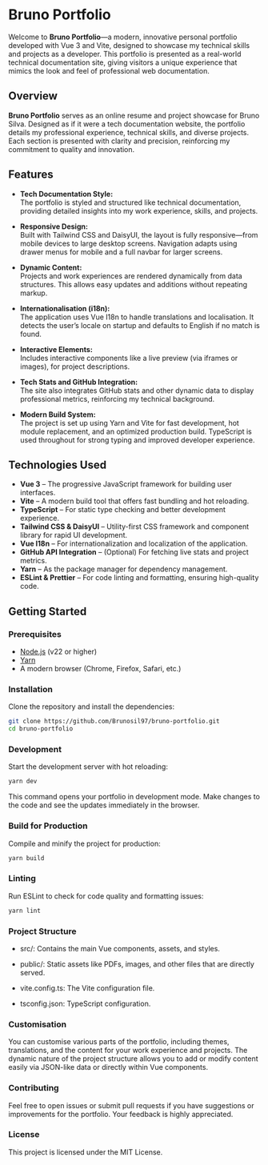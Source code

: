 # Bruno Portfolio

Welcome to **Bruno Portfolio**—a modern, innovative personal portfolio developed with Vue 3 and Vite, designed to showcase my technical skills and projects as a developer. This portfolio is presented as a real-world technical documentation site, giving visitors a unique experience that mimics the look and feel of professional web documentation.

## Overview

**Bruno Portfolio** serves as an online resume and project showcase for Bruno Silva. Designed as if it were a tech documentation website, the portfolio details my professional experience, technical skills, and diverse projects. Each section is presented with clarity and precision, reinforcing my commitment to quality and innovation.

## Features

- **Tech Documentation Style:**  
  The portfolio is styled and structured like technical documentation, providing detailed insights into my work experience, skills, and projects.

- **Responsive Design:**  
  Built with Tailwind CSS and DaisyUI, the layout is fully responsive—from mobile devices to large desktop screens. Navigation adapts using drawer menus for mobile and a full navbar for larger screens.

- **Dynamic Content:**  
  Projects and work experiences are rendered dynamically from data structures. This allows easy updates and additions without repeating markup.

- **Internationalisation (i18n):**  
  The application uses Vue I18n to handle translations and localisation. It detects the user’s locale on startup and defaults to English if no match is found.

- **Interactive Elements:**  
  Includes interactive components like a live preview (via iframes or images), for project descriptions.

- **Tech Stats and GitHub Integration:**  
  The site also integrates GitHub stats and other dynamic data to display professional metrics, reinforcing my technical background.

- **Modern Build System:**  
  The project is set up using Yarn and Vite for fast development, hot module replacement, and an optimized production build. TypeScript is used throughout for strong typing and improved developer experience.

## Technologies Used

- **Vue 3** – The progressive JavaScript framework for building user interfaces.
- **Vite** – A modern build tool that offers fast bundling and hot reloading.
- **TypeScript** – For static type checking and better development experience.
- **Tailwind CSS & DaisyUI** – Utility-first CSS framework and component library for rapid UI development.
- **Vue I18n** – For internationalization and localization of the application.
- **GitHub API Integration** – (Optional) For fetching live stats and project metrics.
- **Yarn** – As the package manager for dependency management.
- **ESLint & Prettier** – For code linting and formatting, ensuring high-quality code.

## Getting Started

### Prerequisites

- [Node.js](https://nodejs.org/) (v22 or higher)
- [Yarn](https://yarnpkg.com/)
- A modern browser (Chrome, Firefox, Safari, etc.)

### Installation

Clone the repository and install the dependencies:

```sh
git clone https://github.com/Brunosil97/bruno-portfolio.git
cd bruno-portfolio
```

### Development
Start the development server with hot reloading:

```sh
yarn dev
```
This command opens your portfolio in development mode. Make changes to the code and see the updates immediately in the browser.

### Build for Production
Compile and minify the project for production:

```sh
yarn build
```
### Linting

Run ESLint to check for code quality and formatting issues:

```sh
yarn lint
```

### Project Structure
 - src/: Contains the main Vue components, assets, and styles.

 - public/: Static assets like PDFs, images, and other files that are directly served.

 - vite.config.ts: The Vite configuration file.

 - tsconfig.json: TypeScript configuration.

### Customisation

You can customise various parts of the portfolio, including themes, translations, and the content for your work experience and projects. The dynamic nature of the project structure allows you to add or modify content easily via JSON-like data or directly within Vue components.

### Contributing

Feel free to open issues or submit pull requests if you have suggestions or improvements for the portfolio. Your feedback is highly appreciated.

### License
This project is licensed under the MIT License.

